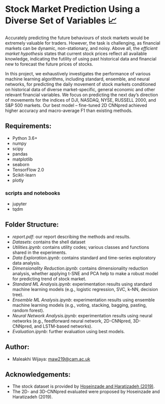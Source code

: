# Stock Market Prediction Using a Diverse Set of Variables 📈

Accurately predicting the future behaviours of stock markets would be extremely valuable for traders. However, the task is challenging, as financial markets can be dynamic, non-stationary, and noisy. Above all, the *efficient market hypothesis* states that current stock prices reflect all available knowledge, indicating the futility of using past historical data and financial new to forecast the future prices of stocks.

In this project, we exhaustively investigates the performance of various machine learning algorithms, including standard, ensemble, and neural networks, for predicting the daily movement of stock markets conditioned on historical data of diverse market-specific, general economic and other relevant financial variables. We focus on predicting the next day’s direction of movements for the indices of DJI, NASDAQ, NYSE, RUSSELL 2000, and S&P 500 markets. Our best model – fine-tuned 2D CNNpred achieved higher accuracy and macro-average F1 than existing methods.

## Requirements:
- Python 3.6+
- numpy
- scipy
- pandas
- matplotlib
- seaborn
- TensorFlow 2.0
- Scikit-learn 
- plotly

### scripts and notebooks
- jupyter
- tqdm

## Folder Structure:
- *report.pdf*: our report describing the methods and results.
- *Datasets*: contains the shell dataset
- *Utilities.ipynb*: contains utility codes; various classes and functions shared in the experiments.
- *Data Exploration.ipynb*: contains standard and time-series exploratory data analysis.
- *Dimensionality Reduction.ipynb*: contains dimensionality reduction analysis, whether applying t-SNE and PCA help to make a robust model for predicting trend of stock market.
- *Standard ML Analysis.ipynb*: experimentation results using standard machine learning models (e.g., logistic regression, SVC, k-NN, decision tree).
- *Ensemble ML Analysis.ipynb*: experimentation results using ensemble machine learning models (e.g., voting, stacking, bagging, pasting, random forest).
- *Neural Network Analysis.ipynb*: experimentation results using neural networks (e.g., feedforward neural network, 2D-CNNpred, 3D-CNNpred, and LSTM-based networks).
- *Evaluation.ipynb*: further evaluation using best models.

 ## Author:
- Maleakhi Wijaya: maw219@cam.ac.uk

## Acknowledgements:
- The stock dataset is provided by [Hoseinzade and Haratizadeh (2019)](https://www.sciencedirect.com/science/article/pii/S0957417419301915).
- The 2D- and 3D-CNNpred evaluated were proposed by Hoseinzade and Haratizadeh (2019).